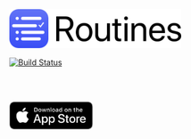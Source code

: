 <img src="/web-assets/images/web-logo-160.png" alt="Routines App Icon" height=70>

[![Build Status](https://app.bitrise.io/app/8e97d36cfedd7b6c/status.svg?token=B8yP-WM1ZjqXvDax0ABDFw)](https://app.bitrise.io/app/8e97d36cfedd7b6c)

<p><img src="https://donavon.app/assets/img/screenshot_1.png" width="200" alt="" />  <img src="https://donavon.app/assets/img/screenshot_2.png" width="200" alt="" />  <img src="https://donavon.app/assets/img/screenshot_3.png" width="200" alt="" /></p>
</br><a href="https://itunes.apple.com/app/apple-store/id1440566972?pt=684035&ct=donavon.app&mt=8"><img src="/web-assets/images/Download_on_the_App_Store_Badge_US-UK_RGB_blk_092917.svg" alt="Download on the iOS App Store" height=50></a>
